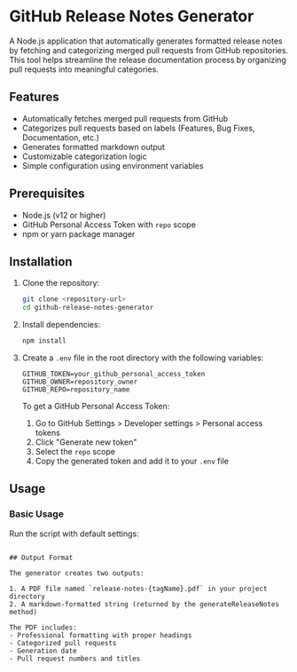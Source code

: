 # GitHub Release Notes Generator

A Node.js application that automatically generates formatted release notes by fetching and categorizing merged pull requests from GitHub repositories. This tool helps streamline the release documentation process by organizing pull requests into meaningful categories.

## Features

- Automatically fetches merged pull requests from GitHub
- Categorizes pull requests based on labels (Features, Bug Fixes, Documentation, etc.)
- Generates formatted markdown output
- Customizable categorization logic
- Simple configuration using environment variables

## Prerequisites

- Node.js (v12 or higher)
- GitHub Personal Access Token with `repo` scope
- npm or yarn package manager

## Installation

1. Clone the repository:

   ```bash
   git clone <repository-url>
   cd github-release-notes-generator
   ```

2. Install dependencies:

   ```bash
   npm install
   ```

3. Create a `.env` file in the root directory with the following variables:

   ```env
   GITHUB_TOKEN=your_github_personal_access_token
   GITHUB_OWNER=repository_owner
   GITHUB_REPO=repository_name
   ```

   To get a GitHub Personal Access Token:

   1. Go to GitHub Settings > Developer settings > Personal access tokens
   2. Click "Generate new token"
   3. Select the `repo` scope
   4. Copy the generated token and add it to your `.env` file

## Usage

### Basic Usage

Run the script with default settings:

```

## Output Format

The generator creates two outputs:

1. A PDF file named `release-notes-{tagName}.pdf` in your project directory
2. A markdown-formatted string (returned by the generateReleaseNotes method)

The PDF includes:
- Professional formatting with proper headings
- Categorized pull requests
- Generation date
- Pull request numbers and titles
```
